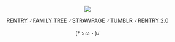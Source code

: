 <div align="center">


  ![](https://64.media.tumblr.com/b9a14ce277bc7dbfb76f0ab673d0fb64/fd1ebdf832787231-01/s2048x3072/633011e2282f9d1d3ae607fce22faa9823ec2c54.gifv)

[RENTRY](https://rentry.co/GRIMCASPER-) ৴ [FAMILY TREE](https://rentry.co/HoHfamilytree) ৴ [STRAWPAGE](https://argentilover.straw.page) ৴ [TUMBLR](https://www.tumblr.com/ffurinya) ৴ [RENTRY 2.0](https://rentry.co/DEVIOUS-COOKIES)


 (*ゝω・)ﾉ
